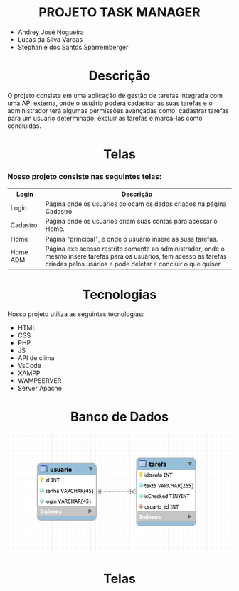 <h1 align="center">PROJETO TASK MANAGER</h1>
<ul>
  <li>Andrey José Nogueira</li>
  <li>Lucas da Silva Vargas</li>
  <li>Stephanie dos Santos Sparremberger</li>
</ul>

<h1 align="center">Descrição</h1>

<P>O projeto consiste em uma aplicação de gestão de tarefas integrada com uma API externa, onde o usuário poderá cadastrar as suas tarefas e o administrador terá algumas permissões avançadas como, cadastrar tarefas para um usuário determinado, excluir as tarefas e marcá-las como concluídas.</P>

<h1 align="center">Telas</h1>
<h3> Nosso projeto consiste nas seguintes telas: </h3>

<table>
    <tr>
      <th>Login</th></th>
      <th>Descrição</th>
    </tr>
    <tr>
      <td>Login</td>
      <td>Página onde os usuários colocam os dados criados na página Cadastro</td>
    </tr>
  <tr>
      <td>Cadastro</td>
      <td>Página onde os usuários criam suas contas para acessar o Home.</td>
    </tr>
  <tr>
      <td>Home</td>
      <td>Página "principal", é onde o usuário insere as suas tarefas.</td>
    </tr>
  <tr>
      <td>Home ADM</td>
      <td>Página dxe acesso restrito somente ao administrador, onde o mesmo insere tarefas para os usuários, tem acesso as tarefas criadas pelos usários e pode deletar e concluir o que quiser</td>
    </tr>
</table>
<h1 align="center">Tecnologias</h1>
<p>Nosso projeto utiliza as seguintes tecnologias:</p>

<ul>
  <li>HTML</li>
  <li>CSS</li>
  <li>PHP</li>
  <li>JS</li>
  <li>API de clima</li>
  <li>VsCode</li>
  <li>XAMPP</li>
  <li>WAMPSERVER</li>
  <li>Server Apache</li>
</ul>

<h1 align="center">Banco de Dados</h1>
  <img src="BD.png">
  
<h1 align="center">Telas</h1>

